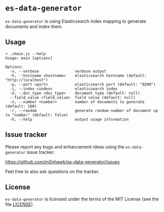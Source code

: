 # `es-data-generator`

`es-data-generator` is using Elasticsearch index mapping to generate documents and index them.

## Usage

```
➜ ./main.js --help
Usage: main [options]

Options:
  -v, --verbose                verbose output
  -h, --hostname <hostname>    elasticsearch hostname (default: "http://localhost")
  -p, --port <port>            elasticsearch port (default: "9200")
  -i, --index <index>          elasticsearch index
  -d, --doc_type <doc_type>    document type (default: null)
  --field_value <field_value>  field value (default: null)
  -n, --number <number>        number of documents to generate (default: 100)
  -r, --random                 generate random number of document up to "number" (default: false)
  -h, --help                   output usage information
```

## Issue tracker

Please report any bugs and enhancement ideas using the `es-data-generator` issue tracker:

  https://github.com/m0nhawk/es-data-generator/issues

Feel free to also ask questions on the tracker.

## License

`es-data-generator` is licensed under the terms of the MIT License (see the file [LICENSE](LICENSE)).
